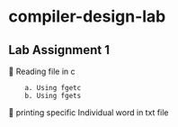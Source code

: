 # compiler-design-lab
## Lab Assignment 1
   :white_square_button: Reading file in c
       
        a. Using fgetc
        b. Using fgets

   :black_square_button: printing specific Individual word in txt file

